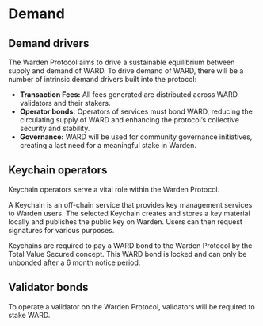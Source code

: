 ﻿# Demand

## Demand drivers

The Warden Protocol aims to drive a sustainable equilibrium between supply and demand of WARD. To drive demand of WARD, there will be a number of intrinsic demand drivers built into the protocol: 

- **Transaction Fees:** All fees generated are distributed across WARD validators and their stakers.
- **Operator bonds:** Operators of services must bond WARD, reducing the circulating supply of WARD and enhancing the protocol’s collective security and stability.
- **Governance:** WARD will be used for community governance initiatives, creating a last need for a meaningful stake in Warden.

## Keychain operators

Keychain operators serve a vital role within the Warden Protocol.

A Keychain is an off-chain service that provides key management services to Warden users. The selected Keychain creates and stores a key material locally and publishes the public key on Warden. Users can then request signatures for various purposes. 

Keychains are required to pay a WARD bond to the Warden Protocol by the Total Value Secured concept. This WARD bond is locked and can only be unbonded after a 6 month notice period.

## Validator bonds

To operate a validator on the Warden Protocol, validators will be required to stake WARD.

